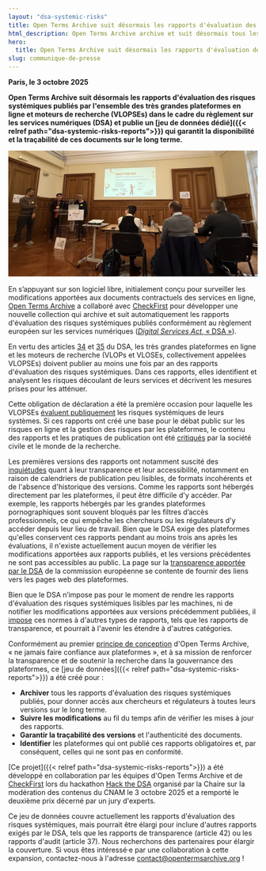```yaml
---
layout: "dsa-systemic-risks"
title: Open Terms Archive suit désormais les rapports d'évaluation des risques systémiques du DSA
html_description: Open Terms Archive archive et suit désormais tous les rapports d'évaluation des risques systémiques publiés à ce jour dans le cadre du RSN (DSA) par toutes les très grandes plateformes en ligne.
hero:
  title: Open Terms Archive suit désormais les rapports d'évaluation des risques systémiques du DSA
slug: communique-de-presse
---
```


**Paris, le 3 octobre 2025**

**Open Terms Archive suit désormais les rapports d'évaluation des risques systémiques publiés par l'ensemble des très grandes plateformes en ligne et moteurs de recherche (VLOPSEs) dans le cadre du règlement sur les services numériques (DSA) et publie un [jeu de données dédié]({{< relref path="dsa-systemic-risks-reports">}}) qui garantit la disponibilité et la traçabilité de ces documents sur le long terme.**

![L'équipe présente le jeu de données au jury du hackathon](/images/hackathon-jury.jpg)

En s’appuyant sur son logiciel libre, initialement conçu pour surveiller les modifications apportées aux documents contractuels des services en ligne, [Open Terms Archive](https://opentermsarchive.org) a collaboré avec [CheckFirst](https://checkfirst.network) pour développer une nouvelle collection qui archive et suit automatiquement les rapports d'évaluation des risques systémiques publiés conformément au règlement européen sur les services numériques ([_Digital Services Act_, « DSA »](https://www.eu-digital-services-act.com/Digital_Services_Act_Articles.html)).

En vertu des articles [34](https://www.eu-digital-services-act.com/Digital_Services_Act_Article_34.html) et [35](https://www.eu-digital-services-act.com/Digital_Services_Act_Article_35.html) du DSA, les très grandes plateformes en ligne et les moteurs de recherche (VLOPs et VLOSEs, collectivement appelées VLOPSEs) doivent publier au moins une fois par an des rapports d'évaluation des risques systémiques. Dans ces rapports, elles identifient et analysent les risques découlant de leurs services et décrivent les mesures prises pour les atténuer.

Cette obligation de déclaration a été la première occasion pour laquelle les VLOPSEs [évaluent publiquement](https://digital-strategy.ec.europa.eu/fr/news/very-large-online-platforms-and-search-engines-publish-first-risk-assessment-and-audit-reports) les risques systémiques de leurs systèmes. Si ces rapports ont créé une base pour le débat public sur les risques en ligne et la gestion des risques par les plateformes, le contenu des rapports et les pratiques de publication ont été [critiqués](https://kgi.georgetown.edu/research-and-commentary/systemic-risk-assessment-under-the-digital-services-act) par la société civile et le monde de la recherche.

Les premières versions des rapports ont notamment suscité des [inquiétudes](https://dsa-observatory.eu/2024/12/09/dsa-risk-assessment-reports-are-in-a-guide-to-the-first-rollout-and-whats-next/) quant à leur transparence et leur accessibilité, notamment en raison de calendriers de publication peu lisibles, de formats incohérents et de l'absence d'historique des versions. Comme les rapports sont hébergés directement par les plateformes, il peut être difficile d'y accéder. Par exemple, les rapports hébergés par les grandes plateformes pornographiques sont souvent bloqués par les filtres d’accès professionnels, ce qui empêche les chercheurs ou les régulateurs d'y accéder depuis leur lieu de travail. Bien que le DSA exige des plateformes qu'elles conservent ces rapports pendant au moins trois ans après les évaluations, il n'existe actuellement aucun moyen de vérifier les modifications apportées aux rapports publiés, et les versions précédentes ne sont pas accessibles au public. La page sur la [transparence apportée par le DSA](https://digital-strategy.ec.europa.eu/en/policies/dsa-brings-transparency) de la commission européenne se contente de fournir des liens vers les pages web des plateformes.

Bien que le DSA n’impose pas pour le moment de rendre les rapports d'évaluation des risques systémiques lisibles par les machines, ni de notifier les modifications apportées aux versions précédemment publiées, il [impose](https://eur-lex.europa.eu/legal-content/FR/TXT/PDF/?uri=OJ:L_202402835) ces normes à d'autres types de rapports, tels que les rapports de transparence, et pourrait à l'avenir les étendre à d'autres catégories.

Conformément au premier [principe de conception](https://docs.opentermsarchive.org/concepts/design-principles/) d'Open Terms Archive, « ne jamais faire confiance aux plateformes », et à sa mission de renforcer la transparence et de soutenir la recherche dans la gouvernance des plateformes, ce [jeu de données]({{< relref path="dsa-systemic-risks-reports">}}) a été créé pour :

- **Archiver** tous les rapports d'évaluation des risques systémiques publiés, pour donner accès aux chercheurs et régulateurs à toutes leurs versions sur le long terme.
- **Suivre les modifications** au fil du temps afin de vérifier les mises à jour des rapports.
- **Garantir la traçabilité des versions** et l'authenticité des documents.
- **Identifier** les plateformes qui ont publié ces rapports obligatoires et, par conséquent, celles qui ne sont pas en conformité.

[Ce projet]({{< relref path="dsa-systemic-risks-reports">}}) a été développé en collaboration par les équipes d'Open Terms Archive et de [CheckFirst](https://checkfirst.network) lors du hackathon [Hack the DSA](https://regulation-tech.cnam.fr/hack-the-dsa-cr/) organisé par la Chaire sur la modération des contenus du CNAM le 3 octobre 2025 et a remporté le deuxième prix décerné par un jury d'experts.

Ce jeu de données couvre actuellement les rapports d'évaluation des risques systémiques, mais pourrait être élargi pour inclure d'autres rapports exigés par le DSA, tels que les rapports de transparence (article 42) ou les rapports d'audit (article 37). Nous recherchons des partenaires pour élargir la couverture. Si vous êtes intéressé·e par une collaboration à cette expansion, contactez-nous à l'adresse <contact@opentermsarchive.org> !
